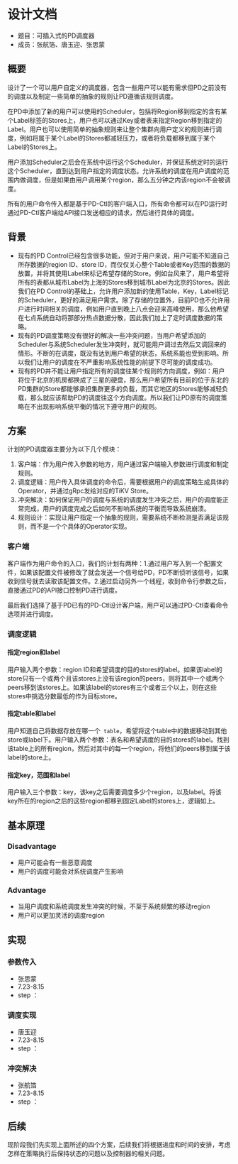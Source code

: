 # 设计文档

- 题目：可插入式的PD调度器
- 成员：张航箔、唐玉迎、张思蒙

## 概要

设计了一个可以用户自定义的调度器，包含一些用户可以能有需求但PD之前没有的调度以及制定一些简单的抽象的规则让PD遵循该规则调度。

在PD中添加了新的用户可以使用的Scheduler，包括将Region移到指定的含有某个Label标签的Stores上，用户也可以通过Key或者表来指定Region移到指定的Label。用户也可以使用简单的抽象规则来让整个集群向用户定义的规则进行调度，例如将属于某个Label的Stores都减轻压力，或者将负载都移到属于某个Label的Stores上。

用户添加Scheduler之后会在系统中运行这个Scheduler，并保证系统定时的运行这个Scheduler，直到达到用户指定的调度状态。允许系统的调度在用户调度的范围内做调度，但是如果由用户调用某个region，那么五分钟之内该region不会被调度。

所有的用户命令传入都是基于PD-Ctl的客户端入口，所有命令都可以在PD运行时通过PD-Ctl客户端给API接口发送相应的请求，然后进行具体的调度。

## 背景

* 现有的PD Control已经包含很多功能，但对于用户来说，用户可能不知道自己所存数据的region ID、store ID，而仅仅关心整个Table或者Key范围的数据的放置，并将其使用Label来标记希望存储的Store。例如台风来了，用户希望将所有的表都从城市Label为上海的Stores移到城市Label为北京的Stores。因此我们在PD Control的基础上，允许用户添加新的使用Table，Key，Label标记的Scheduler，更好的满足用户需求。除了存储的位置外，目前PD也不允许用户进行时间相关的调度，例如用户直到晚上八点会迎来高峰使用，那么他希望在七点系统自动将那部分热点数据分散，因此我们加上了定时调度数据的策略。
* 现有的PD调度策略没有很好的解决一些冲突问题，当用户希望添加的Scheduler与系统Scheduler发生冲突时，就可能用户调过去然后又调回来的情形。不断的在调度，既没有达到用户希望的状态，系统系能也受到影响。所以我们让用户的调度在不严重影响系统性能的前提下尽可能的调度成功。
* 现有的PD并不能让用户指定所有的调度往某个规则的方向调度，例如：用户将位于北京的机房都换成了三星的硬盘，那么用户希望所有目前的位于东北的PD集群的Store都能够承担集群更多的负载，而其它地区的Stores能够减轻负载，那么就应该帮助PD的调度往这个方向调度。所以我们让PD原有的调度策略在不出现影响系统平衡的情况下遵守用户的规则。

## 方案

计划的PD调度器主要分为以下几个模块：

1. 客户端：作为用户传入参数的地方，用户通过客户端输入参数进行调度和制定规则。
2. 调度逻辑：用户传入具体调度的命令后，需要根据用户的调度策略生成具体的Operator，并通过gRpc发给对应的TiKV Store。
3. 冲突解决：如何保证用户的调度与系统的调度发生冲突之后，用户的调度能正常完成，用户的调度完成之后如何不影响系统的平衡而导致系统崩溃。
4. 规则设计：实现让用户指定一个抽象的规则，需要系统不断检测是否满足该规则，而不是一个个具体的Operator实现。

### 客户端

客户端作为用户命令的入口，我们的计划有两种：1.通过用户写入到一个配置文件，如果该配置文件被修改了就会发送一个信号给PD，PD不断侦听该信号，如果收到信号就去读取该配置文件。2.通过启动另外一个线程，收到命令行参数之后，直接通过PD的API接口控制PD进行调度。

最后我们选择了基于PD已有的PD-Ctl设计客户端，用户可以通过PD-Ctl查看命令选项并进行调度。

### 调度逻辑

#### 指定region和label

用户输入两个参数：region ID和希望调度的目的stores的label。如果该label的store只有一个或两个且该stores上没有该region的peers，则将其中一个或两个peers移到该stores上。如果该label的stores有三个或者三个以上，则在这些stores中挑选分数最低的作为目标store。

#### 指定table和label

用户知道自己将数据存放在哪一个` table`，希望将这个table中的数据移动到其他store或label下。用户输入两个参数：表名和希望调度的目的stores的label。找到该table上的所有region，然后对其中的每一个region，将他们的peers移到属于该label的store上。

####  指定key，范围和label

用户输入三个参数：key，该key之后需要调度多少个region，以及label。将该key所在的region之后的这些region都移到固定Label的stores上，逻辑如上。

## 基本原理

### Disadvantage

- 用户可能会有一些恶意调度
- 用户的调度可能会对系统调度产生影响

### Advantage

- 当用户调度和系统调度发生冲突的时候，不至于系统频繁的移动region
- 用户可以更加灵活的调度region

## 实现

### 参数传入

- 张思蒙
- 7.23-8.15
- step ：

### 调度实现

- 唐玉迎
- 7.23-8.15
- step ：

### 冲突解决

- 张航箔
- 7.23-8.15
- step ：

## 后续

现阶段我们先实现上面所述的四个方案，后续我们将根据进度和时间的安排，考虑怎样在策略执行后保持状态的问题以及控制器的相关问题。